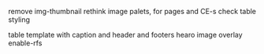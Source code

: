 remove img-thumbnail
rethink image palets, for pages and CE-s
check table styling

table template with caption and header and footers
hearo image overlay
enable-rfs
